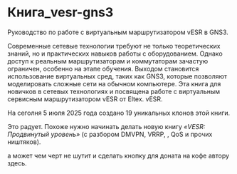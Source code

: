 # Книга_vesr-gns3
Руководство по работе с виртуальным маршрутизатором vESR  в GNS3.

Современные сетевые технологии требуют не только теоретических знаний, но и практических навыков работы с оборудованием. Однако доступ к реальным маршрутизаторам и коммутаторам зачастую ограничен, особенно на этапе обучения. Выходом становится использование виртуальных сред, таких как GNS3, которые позволяют моделировать сложные сети на обычном компьютере.
Эта книга для новичков в сетевых технологиях и посвящена работе с виртуальным сервисным маршрутизатором vESR от Eltex. vESR. 


На сеголня 5 июля 2025 года создано 19 уникальных клонов этой книги.

Это радует. Похоже нужно начинать делать новую книгу  *«VESR: Продвинутый уровень»* (с разбором DMVPN, VRRP, , QoS и прочих ништяков).  

а может чем черт не шутит и сделать кнопку для доната на кофе автору здесь.


